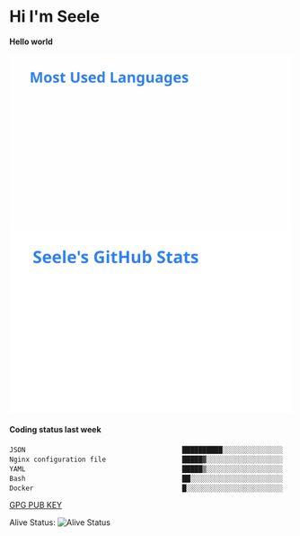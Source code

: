 <h1>Hi I'm Seele</h1>

<b>Hello world</b>

<img src='/assets/top-langs.svg' alt="Seele's github langs"> <img src='/assets/stats.svg' alt="Seele's github stats" >

<h4>Coding status last week </h4>

<!--START_SECTION:waka-->

```txt
JSON                                       ██████████░░░░░░░░░░░░░░░   40.44 %
Nginx configuration file                   █████▓░░░░░░░░░░░░░░░░░░░   22.35 %
YAML                                       █████▒░░░░░░░░░░░░░░░░░░░   20.77 %
Bash                                       ██░░░░░░░░░░░░░░░░░░░░░░░   07.88 %
Docker                                     █░░░░░░░░░░░░░░░░░░░░░░░░   04.35 %
```

<!--END_SECTION:waka-->

[GPG PUB KEY](https://keys.openpgp.org/vks/v1/by-fingerprint/3FCE91BF5B9666B55B67213C4C57B7824A5B6680)

Alive Status: ![Alive Status](https://hc.dvd.moe/b/2/8b44cecc-1f43-4449-9b4b-9c7fd754673c.svg)
